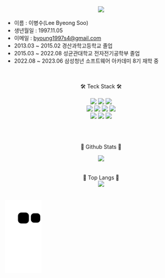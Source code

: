 <div align="center">
 <img src="https://capsule-render.vercel.app/api?type=waving&color=gradient&height=300&section=header&text=BingBang&fontSize=60" /><br>
</div>

- 이름 : 이병수(Lee Byeong Soo)
- 생년월일 : 1997.11.05
- 이메일 : byoung1997s4@gmail.com
- 2013.03 ~ 2015.02 경산과학고등학교 졸업
- 2015.03 ~ 2022.08 성균관대학교 전자전기공학부 졸업
- 2022.08 ~ 2023.06 삼성청년 소프트웨어 아카데미 8기 재학 중  
<br><br>

<div align="center">
🛠️ Teck Stack 🛠️<br><br>
<img src="https://img.shields.io/badge/python-3776AB?style=flat&logo=python&logoColor=white" />
<img src="https://img.shields.io/badge/django-3178C6?style=flat&logo=django&logoColor=white" />
<img src="https://img.shields.io/badge/flask-000000?style=flat&logo=flask&logoColor=white" /><br>
<img src="https://img.shields.io/badge/html5-E34F26?style=flat&logo=html5&logoColor=white" />
<img src="https://img.shields.io/badge/css3-1572B6?style=flat&logo=css3&logoColor=white" />
<img src="https://img.shields.io/badge/javascript-F7DF1E?style=flat&logo=javascript&logoColor=white" />
<img src="https://img.shields.io/badge/node.js-339933?style=flat&logo=nodedotjs&logoColor=white" /><br>
<img src="https://img.shields.io/badge/typescript-3178C6?style=flat&logo=typescript&logoColor=white" />
<img src="https://img.shields.io/badge/react-61DAFB?style=flat&logo=react&logoColor=white" />
<img src="https://img.shields.io/badge/vue.js-4FC08D?style=flat&logo=vuedotjs&logoColor=white" /> 
</div>


<br><br>
  
<div align="center">
  📖 Github Stats 📖<br>
  
  <img src="https://github-readme-stats.vercel.app/api?username=bingbang97&show_icons=true&theme=dark"><br><br>
  
  📖 Top Langs 📖<br>
  <img src="https://github-readme-stats.vercel.app/api/top-langs/?username=bingbang97&layout=compact&theme=dark"><br><br>
</div>


![snake gif](https://github.com/bingbang97/bingbang97/blob/output/github-contribution-grid-snake.svg)

